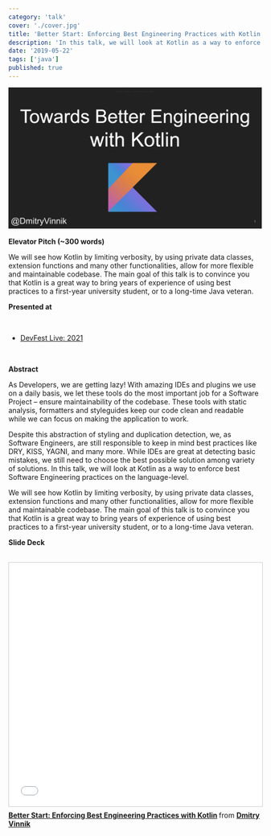 ```yaml
---
category: 'talk'
cover: './cover.jpg'
title: 'Better Start: Enforcing Best Engineering Practices with Kotlin'
description: 'In this talk, we will look at Kotlin as a way to enforce best Software Engineering practices on the language-level.'
date: '2019-05-22'
tags: ['java']
published: true
---
```

![cover](./cover.jpg)

**Elevator Pitch (~300 words)**

We will see how Kotlin by limiting verbosity, by using private data classes, extension functions and many other functionalities, allow for more flexible and maintainable codebase. The main goal of this talk is to convince you that Kotlin is a great way to bring years of experience of using best practices to a first-year university student, or to a long-time Java veteran.

**Presented at**

<br>

- [DevFest Live: 2021]()
  
<br>

**Abstract**
 
As Developers, we are getting lazy! With amazing IDEs and plugins we use on a daily basis, we let these tools do the most important job for a Software Project – ensure maintainability of the codebase. These tools with static analysis, formatters and styleguides keep our code clean and readable while we can focus on making the application to work.

Despite this abstraction of styling and duplication detection, we, as Software Engineers, are still responsible to keep in mind best practices like DRY, KISS, YAGNI, and many more. While IDEs are great at detecting basic mistakes, we still need to choose the best possible solution among variety of solutions.
In this talk, we will look at Kotlin as a way to enforce best Software Engineering practices on the language-level. 

We will see how Kotlin by limiting verbosity, by using private data classes, extension functions and many other functionalities, allow for more flexible and maintainable codebase. The main goal of this talk is to convince you that Kotlin is a great way to bring years of experience of using best practices to a first-year university student, or to a long-time Java veteran.

**Slide Deck**

<br>

<iframe src="//www.slideshare.net/slideshow/embed_code/key/2SI0zxBl8DibnH" width="595" height="485" frameborder="0" marginwidth="0" marginheight="0" scrolling="no" style="border:1px solid #CCC; border-width:1px; margin-bottom:5px; max-width: 100%;" allowfullscreen> </iframe> <div style="margin-bottom:5px"> <strong> <a href="//www.slideshare.net/DmitryVinnik1/better-start-enforcing-best-engineering-practices-with-kotlin" title="Better Start: Enforcing Best Engineering Practices with Kotlin" target="_blank">Better Start: Enforcing Best Engineering Practices with Kotlin</a> </strong> from <strong><a href="//www.slideshare.net/DmitryVinnik1" target="_blank">Dmitry Vinnik</a></strong> </div>